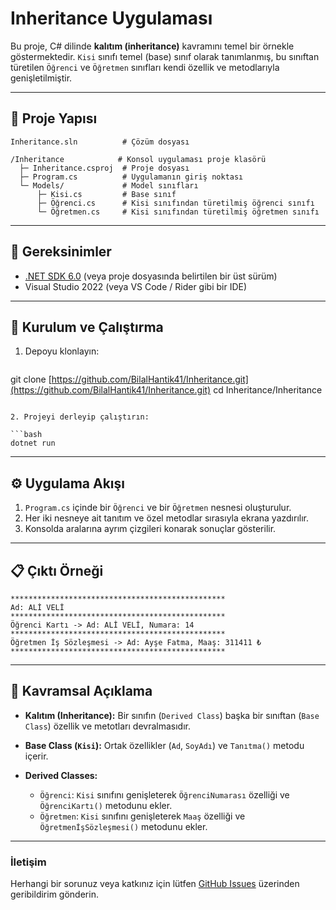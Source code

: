 # Inheritance Uygulaması

Bu proje, C# dilinde **kalıtım (inheritance)** kavramını temel bir örnekle göstermektedir. `Kisi` sınıfı temel (base) sınıf olarak tanımlanmış, bu sınıftan türetilen `Öğrenci` ve `Öğretmen` sınıfları kendi özellik ve metodlarıyla genişletilmiştir.

---

## 📁 Proje Yapısı

```
Inheritance.sln          # Çözüm dosyası

/Inheritance            # Konsol uygulaması proje klasörü
  ├─ Inheritance.csproj  # Proje dosyası
  ├─ Program.cs          # Uygulamanın giriş noktası
  └─ Models/             # Model sınıfları
      ├─ Kisi.cs         # Base sınıf
      ├─ Öğrenci.cs      # Kisi sınıfından türetilmiş öğrenci sınıfı
      └─ Öğretmen.cs     # Kisi sınıfından türetilmiş öğretmen sınıfı
```

---

## 🔧 Gereksinimler

* [.NET SDK 6.0](https://dotnet.microsoft.com/) (veya proje dosyasında belirtilen bir üst sürüm)
* Visual Studio 2022 (veya VS Code / Rider gibi bir IDE)

---

## 🚀 Kurulum ve Çalıştırma

1. Depoyu klonlayın:

   ```bash
   ```

git clone [https://github.com/BilalHantik41/Inheritance.git](https://github.com/BilalHantik41/Inheritance.git)
cd Inheritance/Inheritance

````

2. Projeyi derleyip çalıştırın:

```bash
dotnet run
````

---

## ⚙️ Uygulama Akışı

1. `Program.cs` içinde bir `Öğrenci` ve bir `Öğretmen` nesnesi oluşturulur.
2. Her iki nesneye ait tanıtım ve özel metodlar sırasıyla ekrana yazdırılır.
3. Konsolda aralarına ayrım çizgileri konarak sonuçlar gösterilir.

---

## 📋 Çıktı Örneği

```
************************************************
Ad: ALİ VELİ
************************************************
Öğrenci Kartı -> Ad: ALİ VELİ, Numara: 14
************************************************
Öğretmen İş Sözleşmesi -> Ad: Ayşe Fatma, Maaş: 311411 ₺
************************************************
```

---

## 🌱 Kavramsal Açıklama

* **Kalıtım (Inheritance):** Bir sınıfın (`Derived Class`) başka bir sınıftan (`Base Class`) özellik ve metotları devralmasıdır.
* **Base Class (`Kisi`):** Ortak özellikler (`Ad`, `SoyAdı`) ve `Tanıtma()` metodu içerir.
* **Derived Classes:**

  * `Öğrenci`: `Kisi` sınıfını genişleterek `ÖğrenciNumarası` özelliği ve `ÖğrenciKartı()` metodunu ekler.
  * `Öğretmen`: `Kisi` sınıfını genişleterek `Maaş` özelliği ve `ÖğretmenİşSözleşmesi()` metodunu ekler.

---

### İletişim

Herhangi bir sorunuz veya katkınız için lütfen [GitHub Issues](https://github.com/BilalHantik41/Inheritance/issues) üzerinden geribildirim gönderin.
